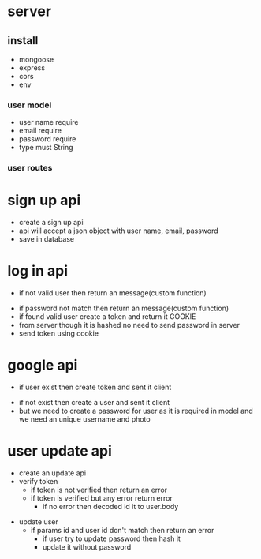# server

## install

- mongoose
- express
- cors
- env

### user model

- user name require
- email require
- password require
- type must String

### user routes

# sign up api

- create a sign up api
- api will accept a json object with user name, email, password
- save in database

# log in api

- if not valid user then return an message(custom function)

* if password not match then return an message(custom function)
* if found valid user create a token and return it COOKIE
* from server though it is hashed no need to send password in server
* send token using cookie

# google api

- if user exist then create token and sent it client

* if not exist then create a user and sent it client
* but we need to create a password for user as it is required in model and we need an unique username and photo

# user update api

- create an update api
- verify token
  - if token is not verified then return an error
  - if token is verified but any error return error
    - if no error then decoded id it to user.body

* update user
  - if params id and user id don't match then return an error
    - if user try to update password then hash it
    - update it without password
